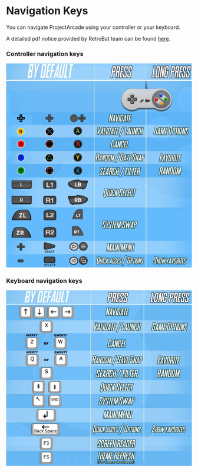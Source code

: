 # Navigation Keys

You can navigate ProjectArcade using your controller or your keyboard.

A detailed pdf notice provided by RetroBat team can be found [here](https://dl.projectarcade.ru/store/notice/notice.pdf).

### **Controller navigation keys**

![](<../.gitbook/assets/image (3) (1) (1).png>)



### **Keyboard navigation keys**

![](<../.gitbook/assets/image (1) (1) (1) (1).png>)



